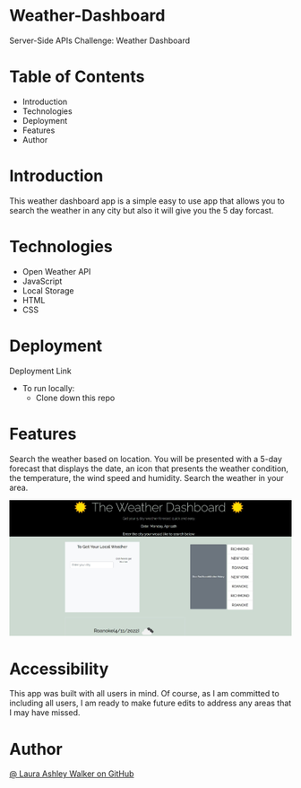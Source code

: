 # Weather-Dashboard
Server-Side APIs Challenge: Weather Dashboard


# Table of Contents
* Introduction
* Technologies
* Deployment
* Features
* Author


# Introduction
This weather dashboard app is a simple easy to use app that allows you to search the weather in any city but also it will give you the 5 day forcast. 
 

# Technologies
* Open Weather API
* JavaScript
* Local Storage
* HTML
* CSS
 

# Deployment
Deployment Link
* To run locally:
    * Clone down this repo

# Features

Search the weather based on location.
You will be presented with a 5-day forecast that displays the date, an icon that presents the weather condition, the temperature, the wind speed and humidity. 
Search the weather in your area.

<img src="./assets/images/screenshot.jpg"></img>

# Accessibility
This app was built with all users in mind. Of course, as I am committed to including all users, I am ready to make future edits to address any areas that I may have missed.

# Author
<a target="_blank" href="https://github.com/lawalker">@ Laura Ashley Walker on GitHub </a>

